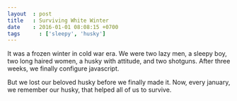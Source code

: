 ```yaml
---
layout  : post
title   : Surviving White Winter
date    : 2016-01-01 08:08:15 +0700
tags      : ['sleepy', 'husky']
---
```


It was a frozen winter in cold war era.
We were two lazy men, a sleepy boy, two long haired women,
a husky with attitude, and two shotguns.
After three weeks, we finally configure javascript.

But we lost our beloved husky before we finally made it.
Now, every january, we remember our husky,
that helped all of us to survive.
